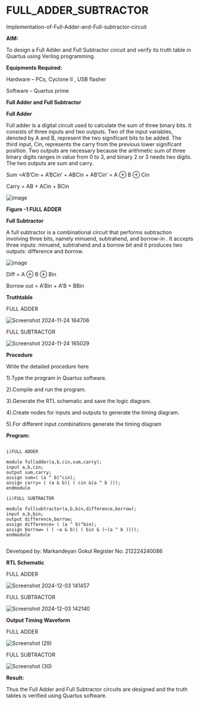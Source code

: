 # FULL_ADDER_SUBTRACTOR

Implementation-of-Full-Adder-and-Full-subtractor-circuit

**AIM:**

To design a Full Adder and Full Subtractor circuit and verify its truth table in Quartus using Verilog programming.

**Equipments Required:**

Hardware – PCs, Cyclone II , USB flasher

Software – Quartus prime

**Full Adder and Full Subtractor**

**Full Adder**

Full adder is a digital circuit used to calculate the sum of three binary bits. It consists of three inputs and two outputs. Two of the input variables, denoted by A and B, represent the two significant bits to be added. The third input, Cin, represents the carry from the previous lower significant position. Two outputs are necessary because the arithmetic sum of three binary digits ranges in value from 0 to 3, and binary 2 or 3 needs two digits. The two outputs are sum and carry.

Sum =A’B’Cin + A’BCin’ + ABCin + AB’Cin’ = A ⊕ B ⊕ Cin 

Carry = AB + ACin + BCin

![image](https://github.com/naavaneetha/FULL_ADDER_SUBTRACTOR/assets/154305477/0f30ba51-5ffb-4198-845f-18e054f675e7)

**Figure -1 FULL ADDER**

**Full Subtractor**

A full subtractor is a combinational circuit that performs subtraction involving three bits, namely minuend, subtrahend, and borrow-in . It accepts three inputs: minuend, subtrahend and a borrow bit and it produces two outputs: difference and borrow.

![image](https://github.com/naavaneetha/FULL_ADDER_SUBTRACTOR/assets/154305477/02b24f51-ab51-4304-9ad6-7b81ffc1ead5)

Diff = A ⊕ B ⊕ Bin 

Borrow out = A'Bin + A'B + BBin

**Truthtable**

FULL ADDER

![Screenshot 2024-11-24 164706](https://github.com/user-attachments/assets/515e464d-2b44-4b1a-a8eb-67961cb2b70d)


FULL SUBTRACTOR

![Screenshot 2024-11-24 165029](https://github.com/user-attachments/assets/d9f2bb69-c371-4be6-9da9-19fd7c60ac6e)


**Procedure**

Write the detailed procedure here

1).Type the program in Quartus software.

2).Compile and run the program.

3).Generate the RTL schematic and save the logic diagram.

4).Create nodes for inputs and outputs to generate the timing diagram.

5).For different input combinations generate the timing diagram


**Program:**
```

i)FULL ADDER

module fulladder(a,b,cin,sum,carry);
input a,b,cin;
output sum,carry;
assign sum=( (a ^ b)^cin);
assign carry= ( (a & b)| ( cin &(a ^ b )));
endmodule

ii)FULL SUBTRACTOR

module fullsubtractor(a,b,bin,difference,borrow);
input a,b,bin;
output difference,borrow;
assign difference= ( (a ^ b)^bin);
assign borrow= ( ( ~a & b)| ( bin & (~(a ^ b ))));
endmodule


```
Developed by: Markandeyan Gokul
Register No: 212224240086

**RTL Schematic**

FULL ADDER

![Screenshot 2024-12-03 141457](https://github.com/user-attachments/assets/5dc82452-1baa-4caa-880f-03b173e70865)



FULL SUBTRACTOR

![Screenshot 2024-12-03 142140](https://github.com/user-attachments/assets/3a9b8ee0-0370-45ee-bba7-9616c4554746)



**Output Timing Waveform**

FULL ADDER

![Screenshot (29)](https://github.com/user-attachments/assets/515eaa7b-11ed-4243-9cbf-20bf5ae296e0)



FULL SUBTRACTOR

![Screenshot (30)](https://github.com/user-attachments/assets/da805de2-28f1-4641-aefe-cff2d51ac340)



**Result:**

Thus the Full Adder and Full Subtractor circuits are designed and the truth tables is verified using Quartus software.



